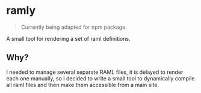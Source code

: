 # ramly

> Currently being adapted for npm package.

A small tool for rendering a set of raml definitions.

## Why?

I needed to manage several separate RAML files,
it is delayed to render each one manually,
so I decided to write a small tool to dynamically
compile all raml files and then make them accessible
from a main site.